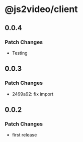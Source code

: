 # @js2video/client

## 0.0.4

### Patch Changes

- Testing

## 0.0.3

### Patch Changes

- 2499a92: fix import

## 0.0.2

### Patch Changes

- first release

